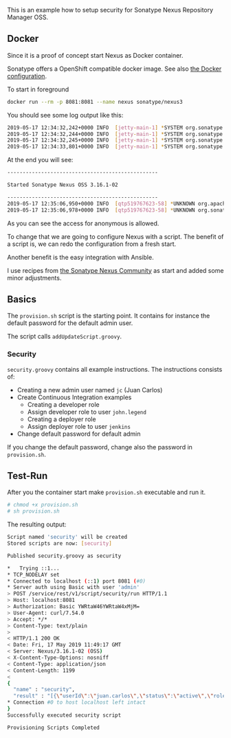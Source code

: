 This is an example how to setup security for Sonatype Nexus Repository Manager OSS.

## Docker

Since it is a proof of concept start Nexus as Docker container.

Sonatype offers a OpenShift compatible docker image. See also [the Docker configuration](https://github.com/sonatype/docker-nexus3).

To start in foreground

```bash
docker run --rm -p 8081:8081 --name nexus sonatype/nexus3
```

You should see some log output like this:

```bash
2019-05-17 12:34:32,242+0000 INFO  [jetty-main-1] *SYSTEM org.sonatype.nexus.bootstrap.osgi.BootstrapListener - Initializing
2019-05-17 12:34:32,244+0000 INFO  [jetty-main-1] *SYSTEM org.sonatype.nexus.bootstrap.osgi.BootstrapListener - Loading OSS Edition
2019-05-17 12:34:32,245+0000 INFO  [jetty-main-1] *SYSTEM org.sonatype.nexus.bootstrap.osgi.BootstrapListener - Installing: nexus-oss-edition/3.16.1.02
2019-05-17 12:34:33,801+0000 INFO  [jetty-main-1] *SYSTEM org.sonatype.nexus.bootstrap.osgi.BootstrapListener - Installed: nexus-oss-edition/3.16.1.02
```

At the end you will see:

```bash
-------------------------------------------------

Started Sonatype Nexus OSS 3.16.1-02

-------------------------------------------------
2019-05-17 12:35:06,950+0000 INFO  [qtp519767623-58] *UNKNOWN org.apache.shiro.session.mgt.AbstractValidatingSessionManager - Enabling session validation scheduler...
2019-05-17 12:35:06,978+0000 INFO  [qtp519767623-58] *UNKNOWN org.sonatype.nexus.internal.security.anonymous.AnonymousManagerImpl - Using default configuration: AnonymousConfiguration{enabled=true, userId='anonymous', realmName='NexusAuthorizingRealm'}
```

As you can see the access for anonymous is allowed.

To change that we are going to configure Nexus with a script. The benefit of a script is, we can redo the configuration from a fresh start.

Another benefit is the easy integration with Ansible.

I use recipes from [the Sonatype Nexus Community](https://github.com/sonatype-nexus-community/nexus-scripting-examples) as start and added some minor adjustments.

## Basics

The `provision.sh` script is the starting point. It contains for instance the default password for the default admin user.

The script calls `addUpdateScript.groovy`.

### Security

`security.groovy` contains all example instructions. The instructions consists of:

- Creating a new admin user named `jc` (Juan Carlos)
- Create Continuous Integration examples
  - Creating a developer role
  - Assign developer role to user `john.legend`
  - Creating a deployer role
  - Assign deployer role to user `jenkins`
- Change default password for default admin

If you change the default password, change also the password in `provision.sh`.


## Test-Run

After you the container start make `provision.sh` executable and run it.

```bash
# chmod +x provision.sh
# sh provision.sh
```

The resulting output:

```bash
Script named 'security' will be created
Stored scripts are now: [security]

Published security.groovy as security

*   Trying ::1...
* TCP_NODELAY set
* Connected to localhost (::1) port 8081 (#0)
* Server auth using Basic with user 'admin'
> POST /service/rest/v1/script/security/run HTTP/1.1
> Host: localhost:8081
> Authorization: Basic YWRtaW46YWRtaW4xMjM=
> User-Agent: curl/7.54.0
> Accept: */*
> Content-Type: text/plain
>
< HTTP/1.1 200 OK
< Date: Fri, 17 May 2019 11:49:17 GMT
< Server: Nexus/3.16.1-02 (OSS)
< X-Content-Type-Options: nosniff
< Content-Type: application/json
< Content-Length: 1199
<
{
  "name" : "security",
  "result" : "[{\"userId\":\"juan.carlos\",\"status\":\"active\",\"roles\":[{\"roleId\":\"nx-admin\",\"source\":\"default\"}],\"firstName\":\"Juan\",\"version\":null,\"lastName\":\"Carlos\",\"emailAddress\":\"jc@mimacom.com\",\"readOnly\":false,\"source\":\"default\",\"name\":\"Juan Carlos\"},{\"userId\":\"john.legend\",\"status\":\"active\",\"roles\":[{\"roleId\":\"developer\",\"source\":\"default\"}],\"firstName\":\"John\",\"version\":null,\"lastName\":\"Legend\",\"emailAddress\":\"john.legend@mimacom.com\",\"readOnly\":false,\"source\":\"default\",\"name\":\"John Legend\"},{\"userId\":\"jenkins\",\"status\":\"active\",\"roles\":[{\"roleId\":\"deployer\",\"source\":\"default\"}],\"firstName\":\"Leeroy\",\"version\":null,\"lastName\":\"Jenkins\",\"emailAddress\":\"leeroy.jenkins@mimacom.com\",\"readOnly\":false,\"source\":\"default\",\"name\":\"Leeroy Jenkins\"},{\"userId\":\"admin\",\"status\":\"active\",\"roles\":[{\"roleId\":\"nx-admin\",\"source\":\"default\"}],\"firstName\":\"Administrator\",\"version\":\"1\",\"lastName\":\"User\",\"emailAddress\":\"vinh-vinh@mimacom.com\",\"readOnly\":false,\"source\":\"default\",\"name\":\"Administrator User\"}]"
* Connection #0 to host localhost left intact
}
Successfully executed security script

Provisioning Scripts Completed
```

